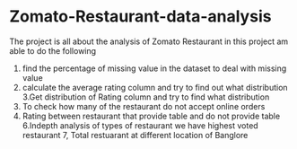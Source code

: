# Zomato-Restaurant-data-analysis
The project is all about the analysis of Zomato Restaurant 
in this project am able to do the following
1. find the percentage of missing value in the dataset to deal with missing value
2. calculate the average rating column and try to find out what distribution 
3.Get distribution of Rating column and try to find what distribution 
4. To check how many of the restaurant do not accept online orders
5. Rating between restaurant that provide table and do not provide table 
6.Indepth analysis of types of restaurant we have highest voted restaurant 
7, Total restuarant at different location of Banglore
